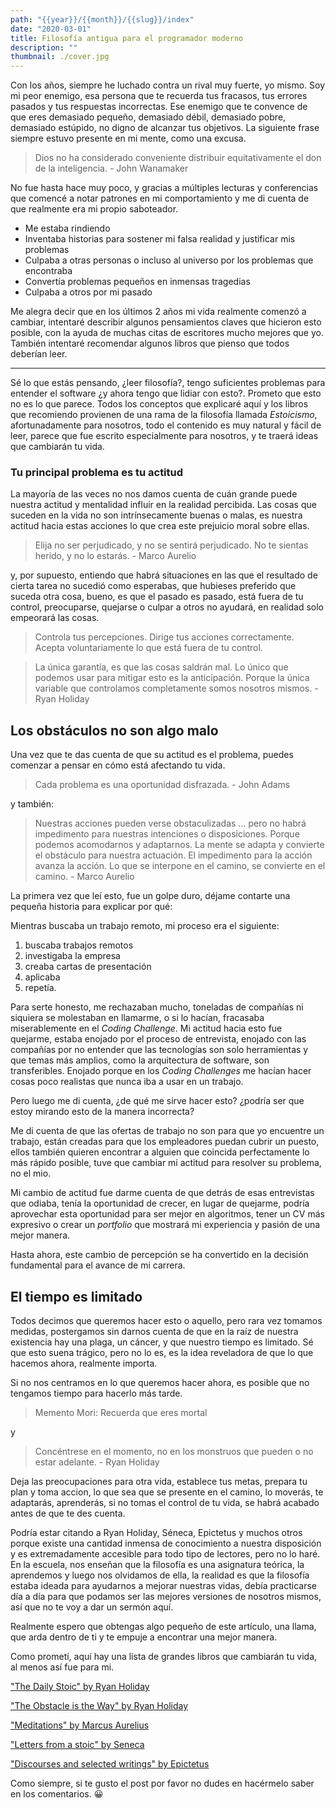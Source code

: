 ```yaml
---
path: "{{year}}/{{month}}/{{slug}}/index"
date: "2020-03-01"
title: Filosofía antigua para el programador moderno
description: ""
thumbnail: ./cover.jpg
---
```


Con los años, siempre he luchado contra un rival muy fuerte, yo mismo.
Soy mi peor enemigo, esa persona que te recuerda tus fracasos, tus errores pasados ​​y tus respuestas incorrectas.
Ese enemigo que te convence de que eres demasiado pequeño, demasiado débil, demasiado pobre, demasiado estúpido, no digno de alcanzar tus objetivos.
La siguiente frase siempre estuvo presente en mi mente, como una excusa.

> Dios no ha considerado conveniente distribuir equitativamente el don de la inteligencia. - John Wanamaker

No fue hasta hace muy poco, y gracias a múltiples lecturas y conferencias que comencé a notar patrones en mi comportamiento y me di cuenta de que realmente era mi propio saboteador.

- Me estaba rindiendo
- Inventaba historias para sostener mi falsa realidad y justificar mis problemas
- Culpaba a otras personas o incluso al universo por los problemas que encontraba
- Convertía problemas pequeños en inmensas tragedias
- Culpaba a otros por mi pasado

Me alegra decir que en los últimos 2 años mi vida realmente comenzó a cambiar, intentaré describir algunos pensamientos claves que hicieron esto posible, con la ayuda de muchas citas de escritores mucho mejores que yo. También intentaré recomendar algunos libros que pienso que todos deberían leer.

---

Sé lo que estás pensando, ¿leer filosofía?, tengo suficientes problemas para entender el software ¿y ahora tengo que lidiar con esto?. Prometo que esto no es lo que parece. Todos los conceptos que explicaré aquí y los libros que recomiendo provienen de una rama de la filosofía llamada _Estoicismo_, afortunadamente para nosotros, todo el contenido es muy natural y fácil de leer, parece que fue escrito especialmente para nosotros, y te traerá ideas que cambiarán tu vida.

### Tu principal problema es tu actitud

La mayoría de las veces no nos damos cuenta de cuán grande puede nuestra actitud y mentalidad influir en la realidad percibida. Las cosas que suceden en la vida no son intrínsecamente buenas o malas, es nuestra actitud hacia estas acciones lo que crea este prejuicio moral sobre ellas.

> Elija no ser perjudicado, y no se sentirá perjudicado. No te sientas herido, y no lo estarás. - Marco Aurelio

y, por supuesto, entiendo que habrá situaciones en las que el resultado de cierta tarea no sucedió como esperabas, que hubieses preferido que suceda otra cosa, bueno, es que el pasado es pasado, está fuera de tu control, preocuparse, quejarse o culpar a otros no ayudará, en realidad solo empeorará las cosas.

> Controla tus percepciones. Dirige tus acciones correctamente. Acepta voluntariamente lo que está fuera de tu control.

> La única garantía, es que las cosas saldrán mal. Lo único que podemos usar para mitigar esto es la anticipación. Porque la única variable que controlamos completamente somos nosotros mismos. - Ryan Holiday

## Los obstáculos no son algo malo

Una vez que te das cuenta de que su actitud es el problema, puedes comenzar a pensar en cómo está afectando tu vida.

> Cada problema es una oportunidad disfrazada. - John Adams

y también:

> Nuestras acciones pueden verse obstaculizadas ... pero no habrá impedimento para nuestras intenciones o disposiciones. Porque podemos acomodarnos y adaptarnos. La mente se adapta y convierte el obstáculo para nuestra actuación. El impedimento para la acción avanza la acción. Lo que se interpone en el camino, se convierte en el camino. - Marco Aurelio

La primera vez que leí esto, fue un golpe duro, déjame contarte una pequeña historia para explicar por qué:

Mientras buscaba un trabajo remoto, mi proceso era el siguiente:

1. buscaba trabajos remotos
2. investigaba la empresa
3. creaba cartas de presentación
4. aplicaba
5. repetía.

Para serte honesto, me rechazaban mucho, toneladas de compañías ni siquiera se molestaban en llamarme, o si lo hacían, fracasaba miserablemente en el _Coding Challenge_. Mi actitud hacia esto fue quejarme, estaba enojado por el proceso de entrevista, enojado con las compañías por no entender que las tecnologías son solo herramientas y que temas más amplios, como la arquitectura de software, son transferibles. Enojado porque en los _Coding Challenges_ me hacían hacer cosas poco realistas que nunca iba a usar en un trabajo.

Pero luego me di cuenta, ¿de qué me sirve hacer esto? ¿podría ser que estoy mirando esto de la manera incorrecta?

Me di cuenta de que las ofertas de trabajo no son para que yo encuentre un trabajo, están creadas para que los empleadores puedan cubrir un puesto, ellos también quieren encontrar a alguien que coincida perfectamente lo más rápido posible, tuve que cambiar mi actitud para resolver su problema, no el mio.

Mi cambio de actitud fue darme cuenta de que detrás de esas entrevistas que odiaba, tenía la oportunidad de crecer, en lugar de quejarme, podría aprovechar esta oportunidad para ser mejor en algoritmos, tener un CV más expresivo o crear un _portfolio_ que mostrará mi experiencia y pasión de una mejor manera.

Hasta ahora, este cambio de percepción se ha convertido en la decisión fundamental para el avance de mi carrera.

## El tiempo es limitado

Todos decimos que queremos hacer esto o aquello, pero rara vez tomamos medidas, postergamos sin darnos cuenta de que en la raíz de nuestra existencia hay una plaga, un cáncer, y que nuestro tiempo es limitado. Sé que esto suena trágico, pero no lo es, es la idea reveladora de que lo que hacemos ahora, realmente importa.

Si no nos centramos en lo que queremos hacer ahora, es posible que no tengamos tiempo para hacerlo más tarde.

> Memento Mori: Recuerda que eres mortal

y

> Concéntrese en el momento, no en los monstruos que pueden o no estar adelante. - Ryan Holiday

Deja las preocupaciones para otra vida, establece tus metas, prepara tu plan y toma accion, lo que sea que se presente en el camino, lo moverás, te adaptarás, aprenderás, si no tomas el control de tu vida, se habrá acabado antes de que te des cuenta.

Podría estar citando a Ryan Holiday, Séneca, Epictetus y muchos otros porque existe una cantidad inmensa de conocimiento a nuestra disposición y es extremadamente accesible para todo tipo de lectores, pero no lo haré.
En la escuela, nos enseñan que la filosofía es una asignatura teórica, la aprendemos y luego nos olvidamos de ella, la realidad es que la filosofía estaba ideada para ayudarnos a mejorar nuestras vidas, debía practicarse día a día para que podamos ser las mejores versiones de nosotros mismos, así que no te voy a dar un sermón aquí.

Realmente espero que obtengas algo pequeño de este artículo, una llama, que arda dentro de ti y te empuje a encontrar una mejor manera.

Como prometí, aquí hay una lista de grandes libros que cambiarán tu vida, al menos así fue para mi.

["The Daily Stoic" by Ryan Holiday](https://www.amazon.com/Daily-Stoic-Meditations-Wisdom-Perseverance/dp/0735211736/ref=sr_1_1?keywords=the+daily+stoic&qid=1583091962&sr=8-1)

["The Obstacle is the Way" by Ryan Holiday](https://www.amazon.com/Obstacle-Way-Timeless-Turning-Triumph/dp/B00K5JUNSU/ref=sr_1_1?keywords=the+obstacle&qid=1583091989&sr=8-1)

["Meditations" by Marcus Aurelius](https://www.amazon.com/Unknown-Meditations-of-Marcus-Aurelius/dp/B008H33IXS/ref=sr_1_1?crid=3172VU7G8LG7D&keywords=meditations+marcus+aurelius&qid=1583092021&s=audible&sprefix=meditations+%2Caudible%2C225&sr=1-1)

["Letters from a stoic" by Seneca](https://www.amazon.com/Letters-from-a-Stoic/dp/B07B1JVWLF/ref=sr_1_1?crid=3D7QP12HV4NQ9&keywords=letters+from+a+stoic+by+seneca&qid=1583092054&s=audible&sprefix=letters+from+a+%2Caudible%2C217&sr=1-1)

["Discourses and selected writings" by Epictetus](https://www.amazon.com/Discourses-Selected-Writings-Penguin-Classics/dp/0140449469/ref=sr_1_1?keywords=discourses+and+selected+writings&qid=1583092138&sr=8-1)

Como siempre, si te gusto el post por favor no dudes en hacérmelo saber en los comentarios. &#128512;
